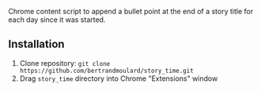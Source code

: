 Chrome content script to append a bullet point at the end of a story title for each day since it was started.

## Installation

1. Clone repository: `git clone https://github.com/bertrandmoulard/story_time.git`
2. Drag `story_time` directory into Chrome "Extensions" window
